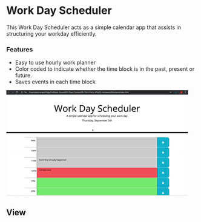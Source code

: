 # Work Day Scheduler

This Work Day Scheduler acts as a simple calendar app that assists in structuring your workday efficiently. 


### Features

* Easy to use hourly work planner
* Color coded to indicate whether the time block is in the past, present or future.
* Saves events in each time block

![day planner demo](./Assets/05-third-party-apis-homework-demo.gif)


## View
